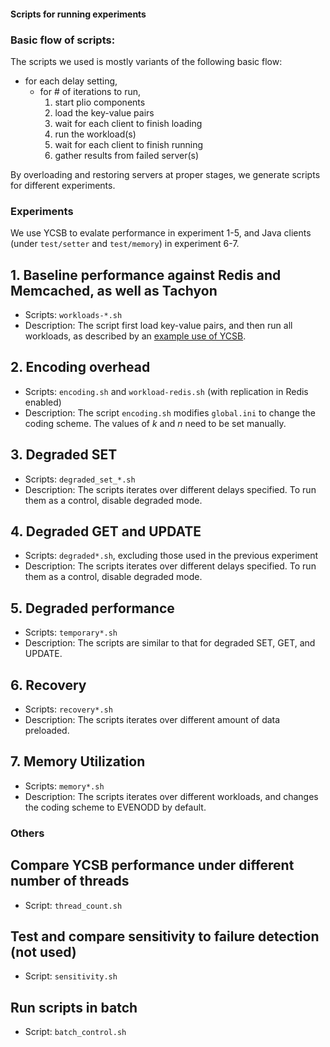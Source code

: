 #### Scripts for running experiments

### Basic flow of scripts:
The scripts we used is mostly variants of the following basic flow:

- for each delay setting,
    - for # of iterations to run,
        1. start plio components
        2. load the key-value pairs
        3. wait for each client to finish loading
        4. run the workload(s)
        5. wait for each client to finish running 
        6. gather results from failed server(s)

By overloading and restoring servers at proper stages, we generate scripts for different experiments.

### Experiments
We use YCSB to evalate performance in experiment 1-5, and Java clients (under `test/setter` and `test/memory`) in experiment 6-7. 

## 1. Baseline performance against Redis and Memcached, as well as Tachyon
- Scripts: `workloads-*.sh`
- Description: The script first load key-value pairs, and then run all workloads, as described by an [example use of YCSB](https://github.com/brianfrankcooper/YCSB/wiki/Core-Workloads).

## 2. Encoding overhead 
- Scripts: `encoding.sh` and `workload-redis.sh` (with replication in Redis enabled)
- Description: The script `encoding.sh` modifies `global.ini` to change the coding scheme. The values of *k* and *n* need to be set manually.

## 3. Degraded SET
- Scripts: `degraded_set_*.sh`
- Description: The scripts iterates over different delays specified. To run them as a control, disable degraded mode.

## 4. Degraded GET and UPDATE
- Scripts: `degraded*.sh`, excluding those used in the previous experiment
- Description: The scripts iterates over different delays specified. To run them as a control, disable degraded mode.

## 5. Degraded performance
- Scripts: `temporary*.sh`
- Description: The scripts are similar to that for degraded SET, GET, and UPDATE.

## 6. Recovery
- Scripts: `recovery*.sh`
- Description: The scripts iterates over different amount of data preloaded.

## 7. Memory Utilization
- Scripts: `memory*.sh`
- Description: The scripts iterates over different workloads, and changes the coding scheme to EVENODD by default.

### Others
## Compare YCSB performance under different number of threads
- Script: `thread_count.sh`

## Test and compare sensitivity to failure detection (not used)
- Script: `sensitivity.sh`

## Run scripts in batch
- Script: `batch_control.sh`
